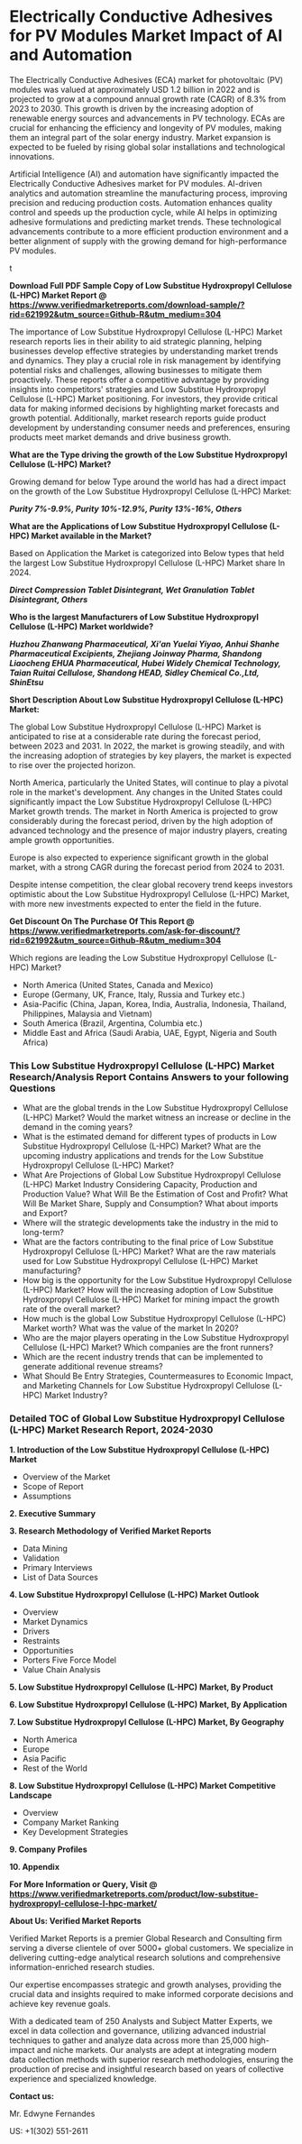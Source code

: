 <meta name="title" content="Global  Electrically Conductive Adhesives for PV Modules Market Impact of AI and Automation"><meta name="description" content="  The Electrically Conductive Adhesives (ECA) market for photovoltaic (PV) modules was valued at approximately USD 1.2 billion in 2022 and is projected to grow at a co"><meta name="title" content=" Electrically Conductive Adhesives for PV Modules Market Size, Share, Scope, Trends, Growth, Opportunities, Analysis, Forecast"> <h1>Electrically Conductive Adhesives for PV Modules Market Impact of AI and Automation</h1> <p>The Electrically Conductive Adhesives (ECA) market for photovoltaic (PV) modules was valued at approximately USD 1.2 billion in 2022 and is projected to grow at a compound annual growth rate (CAGR) of 8.3% from 2023 to 2030. This growth is driven by the increasing adoption of renewable energy sources and advancements in PV technology. ECAs are crucial for enhancing the efficiency and longevity of PV modules, making them an integral part of the solar energy industry. Market expansion is expected to be fueled by rising global solar installations and technological innovations.</p> <p>Artificial Intelligence (AI) and automation have significantly impacted the Electrically Conductive Adhesives market for PV modules. AI-driven analytics and automation streamline the manufacturing process, improving precision and reducing production costs. Automation enhances quality control and speeds up the production cycle, while AI helps in optimizing adhesive formulations and predicting market trends. These technological advancements contribute to a more efficient production environment and a better alignment of supply with the growing demand for high-performance PV modules.</p> t</p><p id="" class=""><strong>Download Full PDF Sample Copy of Low Substitue Hydroxpropyl Cellulose (L-HPC) Market Report @ <a href="https://www.verifiedmarketreports.com/download-sample/?rid=621992&utm_source=Github-R&utm_medium=304" target="_blank">https://www.verifiedmarketreports.com/download-sample/?rid=621992&utm_source=Github-R&utm_medium=304</a></strong></p><p>The importance of&nbsp;Low Substitue Hydroxpropyl Cellulose (L-HPC) Market research reports lies in their ability to aid strategic planning, helping businesses develop effective strategies by understanding market trends and dynamics. They play a crucial role in risk management by identifying potential risks and challenges, allowing businesses to mitigate them proactively. These reports offer a competitive advantage by providing insights into competitors' strategies and Low Substitue Hydroxpropyl Cellulose (L-HPC) Market positioning. For investors, they provide critical data for making informed decisions by highlighting market forecasts and growth potential. Additionally, market research reports guide product development by understanding consumer needs and preferences, ensuring products meet market demands and drive business growth.</p><p><strong>What are the&nbsp;Type driving the growth of the Low Substitue Hydroxpropyl Cellulose (L-HPC) Market?</strong></p><p id="" class="">Growing demand for below Type around the world has had a direct impact on the growth of the Low Substitue Hydroxpropyl Cellulose (L-HPC) Market:</p><em><strong>Purity 7%-9.9%, Purity 10%-12.9%, Purity 13%-16%, Others</strong></em></p><strong>What are the&nbsp;Applications&nbsp;of Low Substitue Hydroxpropyl Cellulose (L-HPC) Market available in the Market?</strong></p><p id="" class="">Based on Application the Market is categorized into Below types that held the largest Low Substitue Hydroxpropyl Cellulose (L-HPC) Market share In 2024.</p><em><strong>Direct Compression Tablet Disintegrant, Wet Granulation Tablet Disintegrant, Others</strong></em></p><strong>Who is the largest Manufacturers of Low Substitue Hydroxpropyl Cellulose (L-HPC) Market worldwide?</strong></p><p><em><strong>Huzhou Zhanwang Pharmaceutical, Xi'an Yuelai Yiyao, Anhui Shanhe Pharmaceutical Excipients, Zhejiang Joinway Pharma, Shandong Liaocheng EHUA Pharmaceutical, Hubei Widely Chemical Technology, Taian Ruitai Cellulose, Shandong HEAD, Sidley Chemical Co.,Ltd, ShinEtsu</strong></em></p><p id="" class=""><strong>Short Description About Low Substitue Hydroxpropyl Cellulose (L-HPC) Market:</strong></p><p>The global Low Substitue Hydroxpropyl Cellulose (L-HPC) Market is anticipated to rise at a considerable rate during the forecast period, between 2023 and 2031. In 2022, the market is growing steadily, and with the increasing adoption of strategies by key players, the market is expected to rise over the projected horizon.</p><p>North America, particularly the United States, will continue to play a pivotal role in the market's development. Any changes in the United States could significantly impact the Low Substitue Hydroxpropyl Cellulose (L-HPC) Market growth trends. The market in North America is projected to grow considerably during the forecast period, driven by the high adoption of advanced technology and the presence of major industry players, creating ample growth opportunities.</p><p>Europe is also expected to experience significant growth in the global market, with a strong CAGR during the forecast period from 2024 to 2031.</p><p>Despite intense competition, the clear global recovery trend keeps investors optimistic about the Low Substitue Hydroxpropyl Cellulose (L-HPC) Market, with more new investments expected to enter the field in the future.</p><p id="" class=""><strong>Get Discount On The Purchase Of This Report @ <a href="https://www.verifiedmarketreports.com/ask-for-discount/?rid=621992&utm_source=Github-R&utm_medium=304" target="_blank">https://www.verifiedmarketreports.com/ask-for-discount/?rid=621992&utm_source=Github-R&utm_medium=304</a></strong></p>Which regions are leading the Low Substitue Hydroxpropyl Cellulose (L-HPC) Market?</p><ul><li>North America (United States, Canada and Mexico)</li><li>Europe (Germany, UK, France, Italy, Russia and Turkey etc.)</li><li>Asia-Pacific (China, Japan, Korea, India, Australia, Indonesia, Thailand, Philippines, Malaysia and Vietnam)</li><li>South America (Brazil, Argentina, Columbia etc.)</li><li>Middle East and Africa (Saudi Arabia, UAE, Egypt, Nigeria and South Africa)</li></ul><h3 id="" class="">This Low Substitue Hydroxpropyl Cellulose (L-HPC) Market Research/Analysis Report Contains Answers to your following Questions</h3><ul><li>What are the global trends in the Low Substitue Hydroxpropyl Cellulose (L-HPC) Market? Would the market witness an increase or decline in the demand in the coming years?</li><li>What is the estimated demand for different types of products in Low Substitue Hydroxpropyl Cellulose (L-HPC) Market? What are the upcoming industry applications and trends for the Low Substitue Hydroxpropyl Cellulose (L-HPC) Market?</li><li>What Are Projections of Global Low Substitue Hydroxpropyl Cellulose (L-HPC) Market Industry Considering Capacity, Production and Production Value? What Will Be the Estimation of Cost and Profit? What Will Be Market Share, Supply and Consumption? What about imports and Export?</li><li>Where will the strategic developments take the industry in the mid to long-term?</li><li>What are the factors contributing to the final price of Low Substitue Hydroxpropyl Cellulose (L-HPC) Market? What are the raw materials used for Low Substitue Hydroxpropyl Cellulose (L-HPC) Market manufacturing?</li><li>How big is the opportunity for the Low Substitue Hydroxpropyl Cellulose (L-HPC) Market? How will the increasing adoption of Low Substitue Hydroxpropyl Cellulose (L-HPC) Market for mining impact the growth rate of the overall market?</li><li>How much is the global Low Substitue Hydroxpropyl Cellulose (L-HPC) Market worth? What was the value of the market In 2020?</li><li>Who are the major players operating in the Low Substitue Hydroxpropyl Cellulose (L-HPC) Market? Which companies are the front runners?</li><li>Which are the recent industry trends that can be implemented to generate additional revenue streams?</li><li>What Should Be Entry Strategies, Countermeasures to Economic Impact, and Marketing Channels for Low Substitue Hydroxpropyl Cellulose (L-HPC) Market Industry?</li></ul><h3 id="" class="">Detailed TOC of Global Low Substitue Hydroxpropyl Cellulose (L-HPC) Market Research Report, 2024-2030</h3><p id="" class=""><strong>1. Introduction of the Low Substitue Hydroxpropyl Cellulose (L-HPC) Market</strong></p><ul><li>Overview of the Market</li><li>Scope of Report</li><li>Assumptions</li></ul><p id="" class=""><strong>2. Executive Summary</strong></p><p id="" class=""><strong>3. Research Methodology of Verified Market Reports</strong></p><ul><li>Data Mining</li><li>Validation</li><li>Primary Interviews</li><li>List of Data Sources</li></ul><p id="" class=""><strong>4. Low Substitue Hydroxpropyl Cellulose (L-HPC) Market Outlook</strong></p><ul><li>Overview</li><li>Market Dynamics</li><li>Drivers</li><li>Restraints</li><li>Opportunities</li><li>Porters Five Force Model</li><li>Value Chain Analysis</li></ul><p id="" class=""><strong>5. Low Substitue Hydroxpropyl Cellulose (L-HPC) Market, By Product</strong></p><p id="" class=""><strong>6. Low Substitue Hydroxpropyl Cellulose (L-HPC) Market, By Application</strong></p><p id="" class=""><strong>7. Low Substitue Hydroxpropyl Cellulose (L-HPC) Market, By Geography</strong></p><ul><li>North America</li><li>Europe</li><li>Asia Pacific</li><li>Rest of the World</li></ul><p id="" class=""><strong>8. Low Substitue Hydroxpropyl Cellulose (L-HPC) Market Competitive Landscape</strong></p><ul><li>Overview</li><li>Company Market Ranking</li><li>Key Development Strategies</li></ul><p id="" class=""><strong>9. Company Profiles</strong></p><p id="" class=""><strong>10. Appendix</strong></p><p id="" class=""><strong>For More Information or Query, Visit @ <a href="https://www.verifiedmarketreports.com/product/low-substitue-hydroxpropyl-cellulose-l-hpc-market/" target="_blank">https://www.verifiedmarketreports.com/product/low-substitue-hydroxpropyl-cellulose-l-hpc-market/</a></strong></p><p id="" class=""><strong>About Us: Verified Market Reports</strong></p><p id="" class="">Verified Market Reports is a premier Global Research and Consulting firm serving a diverse clientele of over 5000+ global customers. We specialize in delivering cutting-edge analytical research solutions and comprehensive information-enriched research studies.</p><p id="" class="">Our expertise encompasses strategic and growth analyses, providing the crucial data and insights required to make informed corporate decisions and achieve key revenue goals.</p><p id="" class="">With a dedicated team of 250 Analysts and Subject Matter Experts, we excel in data collection and governance, utilizing advanced industrial techniques to gather and analyze data across more than 25,000 high-impact and niche markets. Our analysts are adept at integrating modern data collection methods with superior research methodologies, ensuring the production of precise and insightful research based on years of collective experience and specialized knowledge.</p><p id="" class=""><strong>Contact us:</strong></p><p id="" class="">Mr. Edwyne Fernandes</p><p id="" class="">US: +1(302) 551-2611</p>